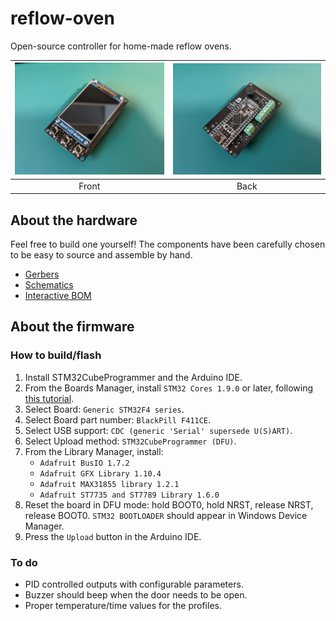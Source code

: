 # reflow-oven

Open-source controller for home-made reflow ovens.

![](Images/Front.jpg) | ![](Images/Back.jpg)
:---: | :---:
Front | Back

## About the hardware

Feel free to build one yourself! The components have been carefully chosen to be easy to source and assemble by hand.

* [Gerbers](https://github.com/AlfonsoJLuna/reflow-oven/tree/master/Hardware/v0.1/Gerbers)
* [Schematics](https://raw.githubusercontent.com/AlfonsoJLuna/reflow-oven/master/Hardware/v0.1/reflow-oven.pdf)
* [Interactive BOM](http://htmlpreview.github.io/?https://raw.githubusercontent.com/AlfonsoJLuna/reflow-oven/master/Hardware/v0.1/ibom.html)

## About the firmware

### How to build/flash

1. Install STM32CubeProgrammer and the Arduino IDE.
2. From the Boards Manager, install `STM32 Cores 1.9.0` or later, following [this tutorial](https://github.com/stm32duino/wiki/wiki/Getting-Started).
3. Select Board: `Generic STM32F4 series`.
4. Select Board part number: `BlackPill F411CE`.
5. Select USB support: `CDC (generic 'Serial' supersede U(S)ART)`.
6. Select Upload method: `STM32CubeProgrammer (DFU)`.
7. From the Library Manager, install:
    * `Adafruit BusIO 1.7.2`
    * `Adafruit GFX Library 1.10.4`
    * `Adafruit MAX31855 library 1.2.1`
    * `Adafruit ST7735 and ST7789 Library 1.6.0`
8. Reset the board in DFU mode: hold BOOT0, hold NRST, release NRST, release BOOT0. `STM32 BOOTLOADER` should appear in Windows Device Manager.
9. Press the `Upload` button in the Arduino IDE.

### To do

* PID controlled outputs with configurable parameters.
* Buzzer should beep when the door needs to be open.
* Proper temperature/time values for the profiles.
